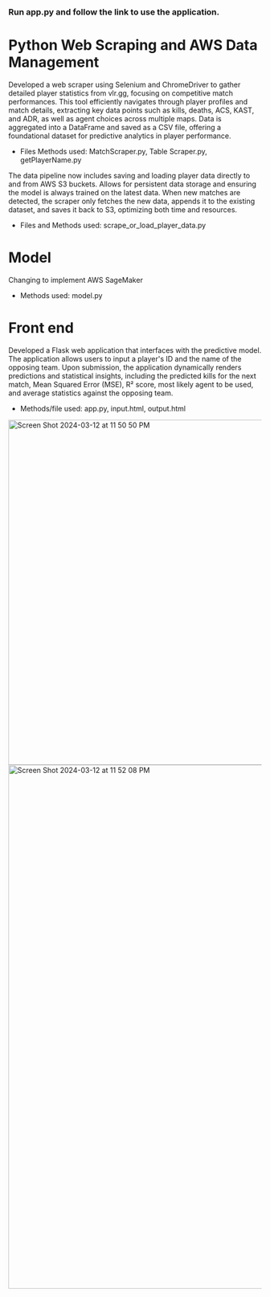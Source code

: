 ### Run app.py and follow the link to use the application.

# Python Web Scraping and AWS Data Management
Developed a  web scraper using Selenium and ChromeDriver to gather detailed player statistics from vlr.gg, focusing on competitive match performances. This tool efficiently navigates through player profiles and match details, extracting key data points such as kills, deaths, ACS, KAST, and ADR, as well as agent choices across multiple maps. Data is aggregated into a DataFrame and saved as a CSV file, offering a foundational dataset for predictive analytics in player performance.
- Files Methods used: MatchScraper.py, Table Scraper.py, getPlayerName.py

The data pipeline now includes saving and loading player data directly to and from AWS S3 buckets. Allows for persistent data storage and ensuring the model is always trained on the latest data. When new matches are detected, the scraper only fetches the new data, appends it to the existing dataset, and saves it back to S3, optimizing both time and resources.
- Files and Methods used: scrape_or_load_player_data.py
# Model

Changing to implement AWS SageMaker
- Methods used: model.py

# Front end
Developed a Flask web application that interfaces with the predictive model. The application allows users to input a player's ID and the name of the opposing team. Upon submission, the application dynamically renders predictions and statistical insights, including the predicted kills for the next match, Mean Squared Error (MSE), R² score, most likely agent to be used, and average statistics against the opposing team.
- Methods/file used: app.py, input.html, output.html

<img width="687" alt="Screen Shot 2024-03-12 at 11 50 50 PM" src="https://github.com/dsarria123/Valorant-ML-Project/assets/107361281/91302609-0a68-407e-bb7f-0a70865f3e96">
<img width="1043" alt="Screen Shot 2024-03-12 at 11 52 08 PM" src="https://github.com/dsarria123/Valorant-ML-Project/assets/107361281/f213c527-0a07-449d-a7c5-102936749f55">
